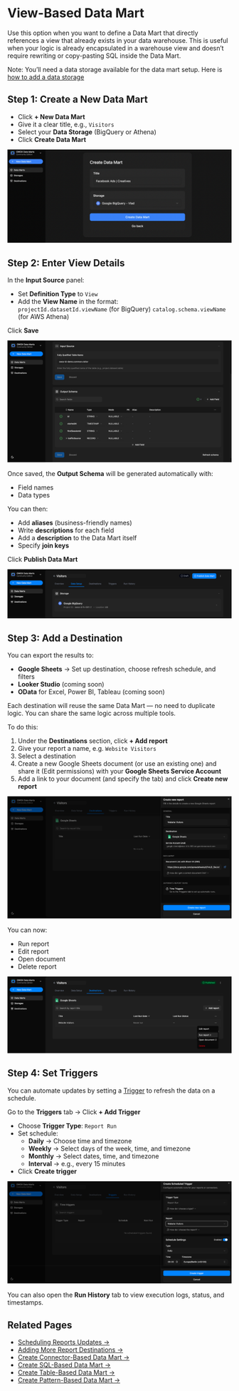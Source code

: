 # View-Based Data Mart

Use this option when you want to define a Data Mart that directly references a view that already exists in your data warehouse.
This is useful when your logic is already encapsulated in a warehouse view and doesn’t require rewriting or copy-pasting SQL inside the Data Mart.

Note: You’ll need a data storage available for the data mart setup. Here is [how to add a data storage](../../storages/manage-storages.md)

## Step 1: Create a New Data Mart

- Click **+ New Data Mart**
- Give it a clear title, e.g., `Visitors`
- Select your **Data Storage** (BigQuery or Athena)
- Click **Create Data Mart**

![View Based Data Mart - 1](../../res/screens/Connector-Based-DataMart-1.png)

## Step 2: Enter View Details

In the **Input Source** panel:

- Set **Definition Type** to `View`
- Add the **View Name** in the format:  
  `projectId.datasetId.viewName` (for BigQuery)
  `catalog.schema.viewName` (for AWS Athena)

Click **Save**

![View Based Data Mart - 2](../../res/screens/table-data-mart-output-schema.png)

Once saved, the **Output Schema** will be generated automatically with:

- Field names
- Data types

You can then:

- Add **aliases** (business-friendly names)
- Write **descriptions** for each field
- Add a **description** to the Data Mart itself
- Specify **join keys**

Click **Publish Data Mart**

![View Based Data Mart - 3](../../res/screens/table-data-mart-publish.png)

## Step 3: Add a Destination

You can export the results to:

- **Google Sheets** → Set up destination, choose refresh schedule, and filters
- **Looker Studio** (coming soon)
- **OData** for Excel, Power BI, Tableau (coming soon)

Each destination will reuse the same Data Mart — no need to duplicate logic. You can share the same logic across multiple tools.

To do this:

1. Under the **Destinations** section, click **+ Add report**
2. Give your report a name, e.g. `Website Visitors`
3. Select a destination
4. Create a new Google Sheets document (or use an existing one) and share it (Edit permissions) with your **Google Sheets Service Account**
5. Add a link to your document (and specify the tab) and click **Create new report**

![View Based Data Mart - 4](../../res/screens/SQL-Based-DataMart-Report.png)

You can now:

- Run report  
- Edit report  
- Open document  
- Delete report

![View Based Data Mart - 5](../../res/screens/SQL-Based-DataMart-Run-Report.png)

## Step 4: Set Triggers

You can automate updates by setting a [Trigger](report-triggers.md) to refresh the data on a schedule.

Go to the **Triggers** tab → Click **+ Add Trigger**

- Choose **Trigger Type**: `Report Run`
- Set schedule:
  - **Daily** → Choose time and timezone
  - **Weekly** → Select days of the week, time, and timezone
  - **Monthly** → Select dates, time, and timezone
  - **Interval** → e.g., every 15 minutes
- Click **Create trigger**

![View Based Data Mart - 6](../../res/screens/SQL-Based-DataMart-Trigger.png)

You can also open the **Run History** tab to view execution logs, status, and timestamps.

## Related Pages

- [Scheduling Reports Updates →](report-triggers.md)
- [Adding More Report Destinations →](../../destinations/manage-destinations.md)
- [Create Connector-Based Data Mart →](onnector-data-mart.md)
- [Create SQL-Based Data Mart →](sql-data-mart.md)
- [Create Table-Based Data Mart →](table-data-mart.md)
- [Create Pattern-Based Data Mart →](pattern-data-mart.md)
